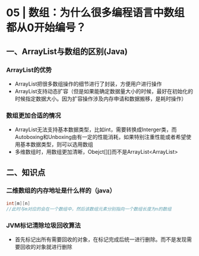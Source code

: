# 05 | 数组：为什么很多编程语言中数组都从0开始编号？ 

## 一、ArrayList与数组的区别(Java)

### ArrayList的优势

* ArrayList把很多数组操作的细节进行了封装，方便用户进行操作
* ArrayList支持动态扩容（但是如果能确定数据量大小的时候，最好在初始化的时候指定数据大小。因为扩容操作涉及内存申请和数据搬移，是耗时操作）

### 数组更加合适的情况

* ArrayList无法支持基本数据类型，比如int，需要转换成Interger类，而Autoboxing和Unboxing由有一定的性能消耗，如果特别注重性能或者希望使用基本数据类型，则可以选用数组
* 多维数组时，用数组更加清晰，Obejct[][]而不是ArrayList\<ArrayList\>



## 二、知识点

### 二维数组的内存地址是什么样的（java）

```java
int[m][n]
//此时与m对应的会在一个数组中，然后该数组元素分别指向一个数组长度为n的数组
```

### JVM标记清除垃圾回收算法

* 首先标记出所有需要回收的对象，在标记完成后统一进行删除。而不是发现需要回收的对象就进行删除

